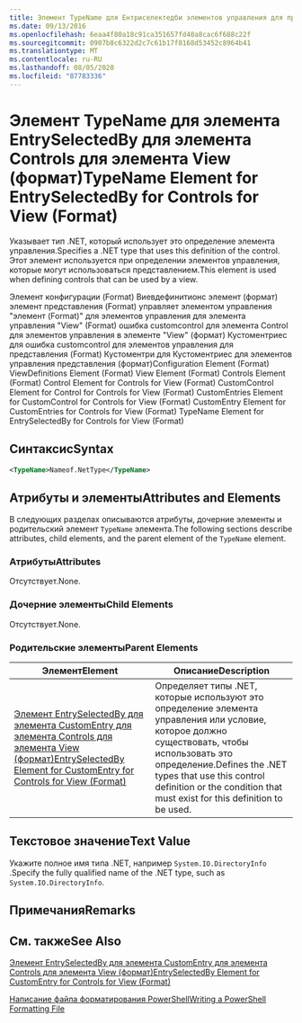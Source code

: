 ```yaml
---
title: Элемент TypeName для Ентриселектедби элементов управления для представления (формат) | Документация Майкрософт
ms.date: 09/13/2016
ms.openlocfilehash: 6eaa4f80a18c91ca351657fd40a8cac6f688c22f
ms.sourcegitcommit: 0907b8c6322d2c7c61b17f8168d53452c8964b41
ms.translationtype: MT
ms.contentlocale: ru-RU
ms.lasthandoff: 08/05/2020
ms.locfileid: "87783336"
---
```

# <a name="typename-element-for-entryselectedby-for-controls-for-view-format"></a><span data-ttu-id="9cb78-102">Элемент TypeName для элемента EntrySelectedBy для элемента Controls для элемента View (формат)</span><span class="sxs-lookup"><span data-stu-id="9cb78-102">TypeName Element for EntrySelectedBy for Controls for View (Format)</span></span>

<span data-ttu-id="9cb78-103">Указывает тип .NET, который использует это определение элемента управления.</span><span class="sxs-lookup"><span data-stu-id="9cb78-103">Specifies a .NET type that uses this definition of the control.</span></span> <span data-ttu-id="9cb78-104">Этот элемент используется при определении элементов управления, которые могут использоваться представлением.</span><span class="sxs-lookup"><span data-stu-id="9cb78-104">This element is used when defining controls that can be used by a view.</span></span>

<span data-ttu-id="9cb78-105">Элемент конфигурации (Format) Виевдефинитионс элемент (формат) элемент представления (Format) управляет элементом управления "элемент (Format)" для элементов управления для элемента управления "View" (Format) ошибка customcontrol для элемента Control для элементов управления в элементе "View" (формат) Кустоментриес для ошибка customcontrol для элементов управления для представления (Format) Кустоментри для Кустоментриес для элементов управления представления (формат)</span><span class="sxs-lookup"><span data-stu-id="9cb78-105">Configuration Element (Format) ViewDefinitions Element (Format) View Element (Format) Controls Element (Format) Control Element for Controls for View (Format) CustomControl Element for Control for Controls for View (Format) CustomEntries Element for CustomControl for Controls for View (Format) CustomEntry Element for CustomEntries for Controls for View (Format) TypeName Element for EntrySelectedBy for Controls for View (Format)</span></span>

## <a name="syntax"></a><span data-ttu-id="9cb78-106">Синтаксис</span><span class="sxs-lookup"><span data-stu-id="9cb78-106">Syntax</span></span>

```xml
<TypeName>Nameof.NetType</TypeName>

```

## <a name="attributes-and-elements"></a><span data-ttu-id="9cb78-107">Атрибуты и элементы</span><span class="sxs-lookup"><span data-stu-id="9cb78-107">Attributes and Elements</span></span>

<span data-ttu-id="9cb78-108">В следующих разделах описываются атрибуты, дочерние элементы и родительский элемент `TypeName` элемента.</span><span class="sxs-lookup"><span data-stu-id="9cb78-108">The following sections describe attributes, child elements, and the parent element of the `TypeName` element.</span></span>

### <a name="attributes"></a><span data-ttu-id="9cb78-109">Атрибуты</span><span class="sxs-lookup"><span data-stu-id="9cb78-109">Attributes</span></span>

<span data-ttu-id="9cb78-110">Отсутствует.</span><span class="sxs-lookup"><span data-stu-id="9cb78-110">None.</span></span>

### <a name="child-elements"></a><span data-ttu-id="9cb78-111">Дочерние элементы</span><span class="sxs-lookup"><span data-stu-id="9cb78-111">Child Elements</span></span>

<span data-ttu-id="9cb78-112">Отсутствует.</span><span class="sxs-lookup"><span data-stu-id="9cb78-112">None.</span></span>

### <a name="parent-elements"></a><span data-ttu-id="9cb78-113">Родительские элементы</span><span class="sxs-lookup"><span data-stu-id="9cb78-113">Parent Elements</span></span>

|<span data-ttu-id="9cb78-114">Элемент</span><span class="sxs-lookup"><span data-stu-id="9cb78-114">Element</span></span>|<span data-ttu-id="9cb78-115">Описание</span><span class="sxs-lookup"><span data-stu-id="9cb78-115">Description</span></span>|
|-------------|-----------------|
|[<span data-ttu-id="9cb78-116">Элемент EntrySelectedBy для элемента CustomEntry для элемента Controls для элемента View (формат)</span><span class="sxs-lookup"><span data-stu-id="9cb78-116">EntrySelectedBy Element for CustomEntry for Controls for View (Format)</span></span>](./entryselectedby-element-for-customentry-for-controls-for-view-format.md)|<span data-ttu-id="9cb78-117">Определяет типы .NET, которые используют это определение элемента управления или условие, которое должно существовать, чтобы использовать это определение.</span><span class="sxs-lookup"><span data-stu-id="9cb78-117">Defines the .NET types that use this control definition or the condition that must exist for this definition to be used.</span></span>|

## <a name="text-value"></a><span data-ttu-id="9cb78-118">Текстовое значение</span><span class="sxs-lookup"><span data-stu-id="9cb78-118">Text Value</span></span>

<span data-ttu-id="9cb78-119">Укажите полное имя типа .NET, например `System.IO.DirectoryInfo` .</span><span class="sxs-lookup"><span data-stu-id="9cb78-119">Specify the fully qualified name of the .NET type, such as `System.IO.DirectoryInfo`.</span></span>

## <a name="remarks"></a><span data-ttu-id="9cb78-120">Примечания</span><span class="sxs-lookup"><span data-stu-id="9cb78-120">Remarks</span></span>

## <a name="see-also"></a><span data-ttu-id="9cb78-121">См. также</span><span class="sxs-lookup"><span data-stu-id="9cb78-121">See Also</span></span>

[<span data-ttu-id="9cb78-122">Элемент EntrySelectedBy для элемента CustomEntry для элемента Controls для элемента View (формат)</span><span class="sxs-lookup"><span data-stu-id="9cb78-122">EntrySelectedBy Element for CustomEntry for Controls for View (Format)</span></span>](./entryselectedby-element-for-customentry-for-controls-for-view-format.md)

[<span data-ttu-id="9cb78-123">Написание файла форматирования PowerShell</span><span class="sxs-lookup"><span data-stu-id="9cb78-123">Writing a PowerShell Formatting File</span></span>](./writing-a-powershell-formatting-file.md)
